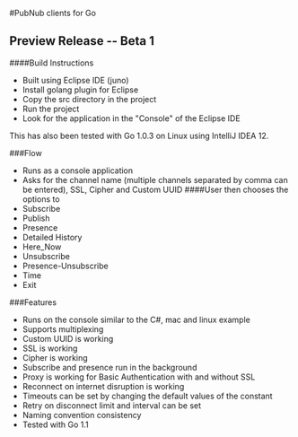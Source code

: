 #PubNub clients for Go
## Preview Release -- Beta 1

####Build Instructions
* Built using Eclipse IDE (juno) 
* Install golang plugin for Eclipse
* Copy the src directory in the project
* Run the project
* Look for the application in the "Console" of the Eclipse IDE

This has also been tested with Go 1.0.3 on Linux using IntelliJ IDEA 12.

###Flow
* Runs as a console application
* Asks for the channel name (multiple channels separated by comma can be entered), SSL, Cipher and Custom UUID
####User then chooses the options to
* Subscribe
* Publish
* Presence
* Detailed History
* Here_Now
* Unsubscribe
* Presence-Unsubscribe
* Time
* Exit

###Features
* Runs on the console similar to the C#, mac and linux example
* Supports multiplexing
* Custom UUID is working
* SSL is working
* Cipher is working
* Subscribe and presence run in the background
* Proxy is working for Basic Authentication with and without SSL
* Reconnect on internet disruption is working
* Timeouts can be set by changing the default values of the constant
* Retry on disconnect limit and interval can be set 
* Naming convention consistency
* Tested with Go 1.1
